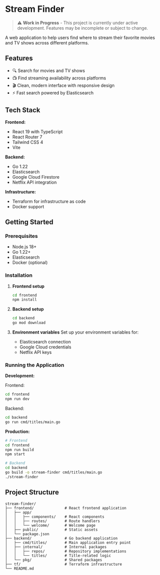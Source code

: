 # Stream Finder

> ⚠️ **Work in Progress** - This project is currently under active development. Features may be incomplete or subject to change.

A web application to help users find where to stream their favorite movies and TV shows across different platforms.

## Features

- 🔍 Search for movies and TV shows
- 📺 Find streaming availability across platforms
- 🎬 Clean, modern interface with responsive design
- ⚡ Fast search powered by Elasticsearch

## Tech Stack

**Frontend:**
- React 19 with TypeScript
- React Router 7
- Tailwind CSS 4
- Vite

**Backend:**
- Go 1.22
- Elasticsearch
- Google Cloud Firestore
- Netflix API integration

**Infrastructure:**
- Terraform for infrastructure as code
- Docker support

## Getting Started

### Prerequisites

- Node.js 18+
- Go 1.22+
- Elasticsearch
- Docker (optional)

### Installation

1. **Frontend setup**
   ```bash
   cd frontend
   npm install
   ```

2. **Backend setup**
   ```bash
   cd backend
   go mod download
   ```

3. **Environment variables**
   Set up your environment variables for:
   - Elasticsearch connection
   - Google Cloud credentials
   - Netflix API keys

### Running the Application

**Development:**

Frontend:
```bash
cd frontend
npm run dev
```

Backend:
```bash
cd backend
go run cmd/titles/main.go
```

**Production:**
```bash
# Frontend
cd frontend
npm run build
npm start

# Backend
cd backend
go build -o stream-finder cmd/titles/main.go
./stream-finder
```

## Project Structure

```
stream-finder/
├── frontend/              # React frontend application
│   ├── app/
│   │   ├── components/    # React components
│   │   ├── routes/        # Route handlers
│   │   └── welcome/       # Welcome page
│   ├── public/            # Static assets
│   └── package.json
├── backend/               # Go backend application
│   ├── cmd/titles/        # Main application entry point
│   ├── internal/          # Internal packages
│   │   ├── repos/         # Repository implementations
│   │   └── titles/        # Title-related logic
│   └── pkg/               # Shared packages
├── tf/                    # Terraform infrastructure
└── README.md
```